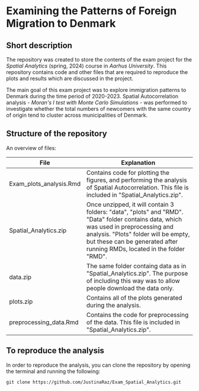 # Examining the Patterns of Foreign Migration to Denmark

## Short description

The repository was created to store the contents of the exam project for the *Spatial Analytics* (spring, 2024) course in *Aarhus University*. This repository contains code and other files that are required to reproduce the plots and results which are discussed in the project.

The main goal of this exam project was to explore immigration patterns to Denmark during the time period of 2020-2023. Spatial Autocorrelation analysis - *Moran's I test with Monte Carlo Simulations* - was performed to investigate whether the total numbers of newcomers with the same country of origin tend to cluster across municipalities of Denmark.

## Structure of the repository

An overview of files:

| File  | Explanation |
| ------------- | ------------- |
| Exam_plots_analysis.Rmd  | Contains code for plotting the figures, and performing the analysis of Spatial Autocorrelation. This file is included in "Spatial_Analytics.zip".|
| Spatial_Analytics.zip  | Once unzipped, it will contain 3 folders: "data", "plots" and "RMD". "Data" folder contains data, which was used in preprocessing and analysis. "Plots" folder will be empty, but these can be generated after running RMDs, located in the folder "RMD". |
| data.zip  | The same folder containg data as in "Spatial_Analytics.zip". The purpose of including this way was to allow people download the data only.|
| plots.zip  | Contains all of the plots generated during the analysis.|
| preprocessing_data.Rmd  | Contains the code for preprocessing of the data. This file is included in "Spatial_Analytics.zip".|

## To reproduce the analysis

In order to reproduce the analysis, you can clone the repository by opening the terminal and running the following:

```
git clone https://github.com/JustinaRaz/Exam_Spatial_Analytics.git
```
